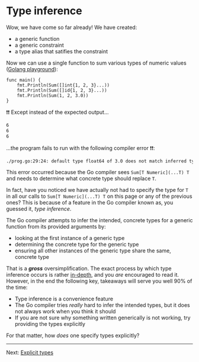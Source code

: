 # Type inference

Wow, we have come so far already! We have created:

* a generic function
* a generic constraint
* a type alias that satifies the constraint

Now we can use a single function to sum various types of numeric values ([Golang playground](https://gotipplay.golang.org/p/Jg9uCMglPC-)):

```golang
func main() {
	fmt.Println(Sum([]int{1, 2, 3}...))
	fmt.Println(Sum([]id{1, 2, 3}...))
	fmt.Println(Sum(1, 2, 3.0))
}
```

:exclamation::exclamation: Except instead of the expected output...

```bash
6
6
6
```

...the program fails to run with the following compiler error :exclamation::exclamation::

```bash
./prog.go:29:24: default type float64 of 3.0 does not match inferred type int for T
```

This error occurred because the Go compiler sees `Sum[T Numeric](...T) T` and needs to determine what concrete type should replace `T`.

In fact, have you noticed we have actually not had to specify the type for `T` in all our calls to `Sum[T Numeric](...T) T` on this page or any of the previous ones? This is because of a feature in the Go compiler known as, you guessed it, _type inference_.

The Go compiler attempts to infer the intended, concrete types for a generic function from its provided arguments by:

* looking at the first instance of a generic type
* determining the concrete type for the generic type
* ensuring all other instances of the generic type share the same, concrete type

That is a _**gross**_ oversimplification. The exact process by which type inference occurs is rather [in-depth](https://go.googlesource.com/proposal/+/refs/heads/master/design/43651-type-parameters.md#Type-inference), and you _are_ encouraged to read it. However, in the end the following key, takeaways will serve you well 90% of the time:

* Type inference is a convenience feature
* The Go compiler tries _really_ hard to infer the intended types, but it does not always work when you think it should
* If you are not sure why something written generically is not working, try providing the types explicitly

For that matter, how _does_ one specify types explicitly? 

---

Next: [Explicit types](./08-explicit-types.md)
